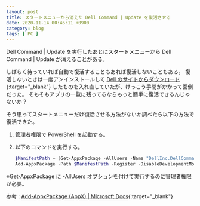 ```yaml
---
layout: post
title: スタートメニューから消えた Dell Command | Update を復活させる
date: 2020-11-14 00:46:11 +0900
category: blog
tags: [ PC ]
---
```


Dell Command \| Update を実行したあとにスタートメニューから Dell Command \| Update が消えることがある。

しばらく待っていれば自動で復活することもあれば復活しないこともある。
復活しないときは一度アンインストールして
[Dell のサイトからダウンロード](https://www.dell.com/support/article/ja-jp/sln311129/dell-command-update?lang=ja){:target="_blank"}
したものを入れ直していたが、けっこう手間がかかって面倒だった。
そもそもアプリの一覧に残ってるならもっと簡単に復活できるんじゃないか？

そう思ってスタートメニューだけ復活させる方法がないか調べたら以下の方法で復活できた。

1.  管理者権限で PowerShell を起動する。
1.  以下のコマンドを実行する。

    ```powershell
    $ManifestPath = (Get-AppxPackage -AllUsers -Name "DellInc.DellCommandUpdate").InstallLocation + "\Appxmanifest.xml"
    Add-AppxPackage -Path $ManifestPath -Register -DisableDevelopmentMode
    ```

※Get-AppxPackage に -AllUsers オプションを付けて実行するのに管理者権限が必要。

参考 : [Add-AppxPackage (AppX) \| Microsoft Docs](https://docs.microsoft.com/ja-jp/powershell/module/appx/add-appxpackage?view=winserver2012r2-ps#example-2){:target="_blank"}
